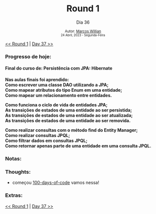 <div align="center">
  <h1>Round 1</h1>
  <p>Dia 36</p>

  <sub>
    Autor: <a href="https://github.com/marcosmwx" target="_blank">Marcos Willian</a>
    <br>
    <small>24 Abril, 2023 - Segunda-Feira</small>
  </sub>
</div>

[<< Round 1](./README.MD) | [Day 37 >>](dia037.md)

### Progresso de hoje:

<h4>Final do curso de: Persistência com JPA: Hibernate<h4>
<p>Nas aulas finais foi aprendido:<br>
Como escrever uma classe DAO utilizando a JPA;<br>
Como mapear atributos do tipo Enum em uma entidade;<br>
Como mapear um relacionamento entre entidades.<br>

Como funciona o ciclo de vida de entidades JPA;<br>
As transições de estados de uma entidade ao ser persistida;<br>
As transições de estados de uma entidade ao ser atualizada;<br>
As transições de estados de uma entidade ao ser removida.<br>

Como realizar consultas com o método find do Entity Manager;<br>
Como realizar consultas JPQL;<br>
Como filtrar dados em consultas JPQL;<br>
Como retornar apenas parte de uma entidade em uma consulta JPQL.<br>

### Notas:

### Thoughts:

- começou [100-days-of-code](https://github.com/marcosmwx/100DaysOfCode) vamos nessa!

### Extras:

[<< Round 1](./README.MD) | [Day 37 >>](dia037.md)
